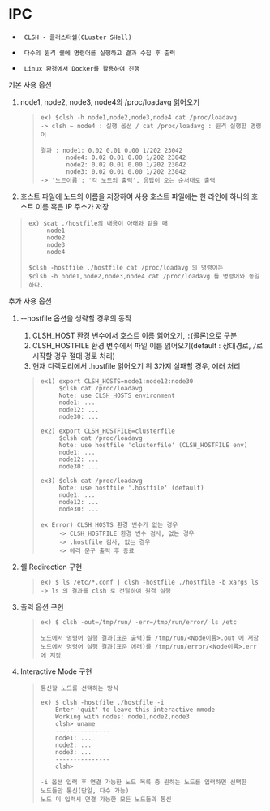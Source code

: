 # IPC

*      CLSH - 클러스터쉘(CLuster SHell)
*      다수의 원격 쉘에 명령어를 실행하고 결과 수집 후 출력
*      Linux 환경에서 Docker를 활용하여 진행

기본 사용 옵션
1. node1, node2, node3, node4의 /proc/loadavg 읽어오기
   >     ex) $clsh -h node1,node2,node3,node4 cat /proc/loadavg
   >     -> clsh ~ node4 : 실행 옵션 / cat /proc/loadavg : 원격 실행할 명령어
   > 
   >     결과 : node1: 0.02 0.01 0.00 1/202 23042
   >            node4: 0.02 0.01 0.00 1/202 23042
   >            node2: 0.02 0.01 0.00 1/202 23042
   >            node3: 0.02 0.01 0.00 1/202 23042
   >     -> '노드이름': '각 노드의 출력', 응답이 오는 순서대로 출력

2. 호스트 파일에 노드의 이름을 저장하여 사용
   호스트 파일에는 한 라인에 하나의 호스트 이름 혹은 IP 주소가 저장
  >     ex) $cat ./hostfile의 내용이 아래와 같을 때
  >          node1
  >          node2
  >          node3
  >          node4
  > 
  >     $clsh -hostfile ./hostfile cat /proc/loadavg 의 명령어는
  >     $clsh -h node1,node2,node3,node4 cat /proc/loadavg 를 명령어와 동일하다.

추가 사용 옵션
1. --hostfile 옵션을 생략할 경우의 동작
   1. CLSH_HOST 환경 변수에서 호스트 이름 읽어오기, `:`(콜론)으로 구분
   2. CLSH_HOSTFILE 환경 변수에서 파일 이름 읽어오기(default : 상대경로, `/`로 시작할 경우 절대 경로 처리)
   3. 현재 디렉토리에서 .hostfile 읽어오기
   위 3가지 실패할 경우, 에러 처리

   >     ex1) export CLSH_HOSTS=node1:node12:node30
   >          $clsh cat /proc/loadavg
   >          Note: use CLSH_HOSTS environment
   >          node1: ...
   >          node12: ...
   >          node30: ...
   > 
   >     ex2) export CLSH_HOSTFILE=clusterfile
   >          $clsh cat /proc/loadavg
   >          Note: use hostfile 'clusterfile' (CLSH_HOSTFILE env)
   >          node1: ...
   >          node12: ...
   >          node30: ...
   > 
   >     ex3) $clsh cat /proc/loadavg
   >          Note: use hostfile '.hostfile' (default)
   >          node1: ...
   >          node12: ...
   >          node30: ...
   > 
   >     ex Error) CLSH_HOSTS 환경 변수가 없는 경우
   >          -> CLSH_HOSTFILE 환경 변수 검사, 없는 경우
   >          -> .hostfile 검사, 없는 경우
   >          -> 에러 문구 출력 후 종료

2. 쉘 Redirection 구현
   >     ex) $ ls /etc/*.conf | clsh -hostfile ./hostfile -b xargs ls
   >     -> ls 의 결과를 clsh 로 전달하여 원격 실행

3. 출력 옵션 구현
   >     ex) $ clsh -out=/tmp/run/ -err=/tmp/run/error/ ls /etc
   > 
   >     노드에서 명령어 실행 결과(표준 출력)를 /tmp/run/<Node이름>.out 에 저장
   >     노드에서 명령어 실행 결과(표준 에러)를 /tmp/run/error/<Node이름>.err 에 저장

4. Interactive Mode 구현
   
   >     통신할 노드를 선택하는 방식
   > 
   >     ex) $ clsh -hostfile ./hostfile -i
   >         Enter 'quit' to leave this interactive mmode
   >         Working with nodes: node1,node2,node3
   >         clsh> uname
   >         ---------------
   >         node1: ...
   >         node2: ...
   >         node3: ...
   >         ---------------
   >         clsh>
   > 
   >     -i 옵션 입력 후 연결 가능한 노드 목록 중 원하는 노드를 입력하면 선택한
   >     노드들만 통신(단일, 다수 가능)
   >     노드 미 입력시 연결 가능한 모든 노드들과 통신

   
   
       

   
       




